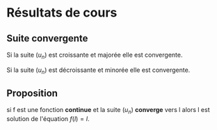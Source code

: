 # Résultats de cours

## Suite convergente

Si la suite $(u_n)$ est croissante et majorée elle est convergente.

Si la suite $(u_n)$ est décroissante et minorée elle est convergente.

## Proposition

si f est une fonction **continue** et la suite $(u_n)$ **converge** vers l alors l est solution de l'équation $f(l)=l$.

